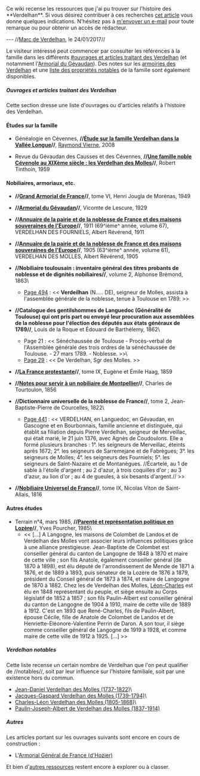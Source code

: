 Ce wiki recense les ressources que j\'ai pu trouver sur l\'histoire des
\*\*Verdelhan\*\*. Si vous désirez contribuer à ces recherches [cet
article](Comment_chercher) vous donne quelques indications.
N\'hésitez pas à [m\'envoyer un e-mail](http://verdelhan.eu/)
pour toute remarque ou pour obtenir un accès de rédacteur.

--- //[Marc de Verdelhan](http://verdelhan.eu/), le 24/01/2017//

Le visiteur intéressé peut commencer par consulter les références à la
famille dans les différents [\#ouvrages et articles traitant des
Verdelhan](#ouvrages_et_articles_traitant_des_Verdelhan) (et
notamment l\'[Armorial du
Gévaudan](Armorial_du_Gévaudan_(Lescure))). Des notes sur les
[armoiries des Verdelhan](armoiries_des_Verdelhan) et une
[liste des propriétés
notables](liste_des_propriétés_notables) de la famille sont
également disponibles.

##### Ouvrages et articles traitant des Verdelhan

Cette section dresse une liste d\'ouvrages ou d\'articles relatifs à
l\'histoire des Verdelhan.

#### Études sur la famille

 * Généalogie en Cévennes, **//[Étude sur la famille Verdelhan dans la Vallée Longue](Étude_sur_la_famille_Verdelhan_dans_la_Vallée_Longue_(Vierne))//**, [Raymond Vierne](Étude_sur_la_famille_Verdelhan_dans_la_Vallée_Longue_(Vierne)#À_propos_de_l'auteur), 2008

 * Revue du Gévaudan des Causses et des Cévennes, **//[Une famille noble Cévenole au XIXème siècle : les Verdelhan des Molles](Une_famille_noble_Cévenole_au_XIXme_siècle_les_Verdelhan_des_Molles_(Tinthoin))//**, Robert Tinthoin, 1959

#### Nobiliaires, armoriaux, etc.

 * **//[Grand Armorial de France](Grand_armorial_de_France_(Jougla_de_Morénas))//**, tome VI, Henri Jougla de Morénas, 1949

 * **//[Armorial du Gévaudan](Armorial_du_Gévaudan_(Lescure))//**, Vicomte de Lescure, 1929

 * **//[Annuaire de la pairie et de la noblesse de France et des maisons souveraines de l'Europe](Annuaire_de_la_Noblesse_de_France_(Révérend))//**, 1911 (69^ième^ année, volume 67), VERDELHAN DES FOURNIELS, Albert Révérend, 1911

 * **//[Annuaire de la pairie et de la noblesse de France et des maisons souveraines de l'Europe](Annuaire_de_la_Noblesse_de_France_(Révérend))//**, 1905 (63^ième^ année, volume 61), VERDELHAN DES MOLLES, Albert Révérend, 1905

 * **//Nobiliaire toulousain : inventaire général des titres probants de noblesse et de dignités nobiliaires//**, volume 2, Alphonse Brémond, 1863\
   * [Page 494](http://books.google.fr/books?id=jFkoAAAAYAAJ&ots=yQ9-KFAibe&dq=Alphonse%20Br%C3%A9mond%20%3A%20Nobiliaire%20toulousain&pg=PA494#v=onepage&q=verdeilhan&f=false) : << **Verdeilhan** (N..... DE), seigneur de Molles, assista à l'assemblée générale de la noblesse, tenue à Toulouse en 1789. >>

 * **//Catalogue des gentilshommes de Languedoc (Généralité de Toulouse) qui ont pris part ou envoyé leur procuration aux assemblées de la noblesse pour l'élection des députés aux états généraux de 1789//**, Louis de la Roque et Édouard de Barthélemy, 1862\
   * Page 21 : << Sénéchaussée de Toulouse - Procès-verbal de l'Assemblée générale des trois ordres de la sénéchaussée de Toulouse. - 27 mars 1789. - Noblesse. >>\
   * [Page 29](http://books.google.fr/books?id=scUEAAAAIAAJ&hl=fr&pg=RA1-PA29#v=onepage&q=verdelhan&f=false) : << De Verdelhan, Sgr des Molles. >>

 * **//[La France protestante](La_France_protestante_(Haag))//**, tome IX, Eugène et Émile Haag, 1859

 * **//[Notes pour servir à un nobiliaire de Montpellier](Notes_pour_servir_à_un_nobiliaire_de_Montpellier_(Tourtoulon))//**, Charles de Tourtoulon, 1856

 * **//Dictionnaire universelle de la noblesse de France//**, tome 2, Jean-Baptiste-Pierre de Courcelles, 1822\
   * [Page 441](http://gallica.bnf.fr/ark:/12148/bpt6k36855h.image.r=Verdelhan.f445.langFR) : << VERDELHAN, en Languedoc, en Gévaudan, en Gascogne et en Bourbonnais, famille ancienne et distinguée, qui établit sa filiation depuis Pierre Verdelhan, seigneur de Merveillac, qui était marié, le 21 juin 1376, avec Agnès de Coudoulons. Elle a formé plusieurs branches : 1°. les seigneurs de Merveillac, éteints après 1672; 2°. les seigneurs de Sarremejane et de Fabrègues; 3°. les seigneurs de Molles; 4°. les seigneurs des Fourniels; 5°. les seigneurs de Saint-Nazaire et de Montanègues. //Écartelé, au 1 de sable à l'étoile d'argent ; au 2 d'azur, à trois coquilles d'or ; au 3 d'azur, au lion d'or ; au 4 de gueules, à six besants d'argent.// >>

 * **//[Nobiliaire Universel de France](Nobiliaire_Universel_de_France_(Saint-Allais))//**, tome IX, Nicolas Viton de Saint-Allais, 1816

#### Autres études

 * Terrain n°4, mars 1985, **//[Parenté et représentation politique en Lozère](http://terrain.revues.org/index2864.html)//**, Yves Pourcher, 1985\
   * << [...] A Langogne, les maisons de Colombet de Landos et de Verdelhan des Molles vont associer leurs influences politiques grâce à une alliance prestigieuse. Jean-Baptiste de Colombet est conseiller général du canton de Langogne de 1848 à 1870 et maire de cette ville ; son fils Anatole, également conseiller général (de 1870 à 1898), est élu député de l'arrondissement de Mende de 1871 à 1876, et de 1889 à 1893, puis sénateur de la Lozère de 1876 à 1879, président du Conseil général de 1873 à 1874, et maire de Langogne de 1870 à 1882. Chez les de Verdelhan des Molles, [Léon-Charles](Charles-Léon_Verdelhan_des_Molles_(1805-1868)) est élu en 1848 représentant du peuple, et siège ensuite au Corps législatif de 1852 à 1857 ; son fils Paulin-Albert est conseiller général du canton de Langogne de 1904 à 1910, maire de cette ville de 1889 à 1912. C'est en 1893 que René-Charles, fils de Paulin-Albert, épouse Cécile, fille de Anatole de Colombet de Landos et de Henriette-Eléonore-Valentine Perrin de Daron. A son tour, il siège comme conseiller général de Langogne de 1919 à 1928, et comme maire de cette ville de 1912 à 1925. [...] >>

##### Verdelhan notables

Cette liste recense un certain nombre de Verdelhan que l\'on peut
qualifier de //notables//, soit par leur influence sur l\'histoire
familiale, soit par une existence hors du commun.

 * [Jean-Daniel Verdelhan des Molles (1737-1822)](Jean-Daniel_Verdelhan_des_Molles_(1737-1822))\
 * [Jacques-Gaspard Verdelhan des Molles (1739-1794)](Jacques-Gaspard_Verdelhan_des_Molles_(1739-1794))\
 * [Charles-Léon Verdelhan des Molles (1805-1868)](Charles-Léon_Verdelhan_des_Molles_(1805-1868))\
 * [Paulin-Joseph-Albert de Verdelhan des Molles (1837-1914)](Paulin-Joseph-Albert_de_Verdelhan_des_Molles_(1837-1914))

##### Autres

Les articles portant sur les ouvrages suivants sont encore en cours de
construction :

 * L'[Armorial Général de France (d'Hozier)](Armorial_Général_de_France_(d'Hozier))

Et bien d\'[autres ressources](autres_ressources) restent
encore à explorer ou à classer.
